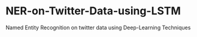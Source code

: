 # NER-on-Twitter-Data-using-LSTM
Named Entity Recognition on twitter data using Deep-Learning Techniques
